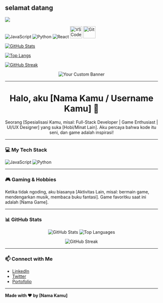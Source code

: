 ## selamat datang 
<!--

-->

![](https://autonetmagz.com/wp-content/uploads/2018/08/2019-lamborghini-aventador-svj.jpg)



<p align="left">
  <img src="https://img.shields.io/badge/JavaScript-F7DF1E?style=for-the-badge&logo=javascript&logoColor=black" alt="JavaScript">
  <img src="https://img.shields.io/badge/Python-3776AB?style=for-the-badge&logo=python&logoColor=white" alt="Python">
  <img src="https://img.shields.io/badge/React-61DAFB?style=for-the-badge&logo=react&logoColor=black" alt="React">
  <img src="https://cdn.jsdelivr.net/gh/devicons/devicon/icons/vscode/vscode-original.svg" alt="VS Code" width="40" height="40"/>
  <img src="https://cdn.jsdelivr.net/gh/devicons/devicon/icons/git/git-original.svg" alt="Git" width="40" height="40"/>
</p>
<!--
 badge: https://shields.io
 bahasa: https://devicon.dev
-->


[![GitHub Stats](https://github-readme-stats.vercel.app/api?username=munirudin2024&show_icons=true&theme=nord)](https://github.com/anuraghazra/github-readme-stats)

[![Top Langs](https://github-readme-stats.vercel.app/api/top-langs/?username=munirudin2024&layout=compact&theme=nord)](https://github.com/anuraghazra/github-readme-stats)
<!--
https://github.com/anuraghazra/github-readme-stats
-->


[![GitHub Streak](https://streak-stats.demolab.com/?user=munirudin2024&theme=nord)](https://git.io/streak-stats)
<p align="center">
  <img src="URL_BANNER_KAMU" alt="Your Custom Banner">
</p>

---

<h1 align="center">Halo, aku [Nama Kamu / Username Kamu] 👋</h1>

<p align="center">
  Seorang [Spesialisasi Kamu, misal: Full-Stack Developer | Game Enthusiast | UI/UX Designer] yang suka [Hobi/Minat Lain]. Aku percaya bahwa kode itu seni, dan game adalah inspirasi!
</p>

---

### 💻 My Tech Stack

<p align="left">
  <img src="https://img.shields.io/badge/JavaScript-F7DF1E?style=for-the-badge&logo=javascript&logoColor=black" alt="JavaScript">
  <img src="https://img.shields.io/badge/Python-3776AB?style=for-the-badge&logo=python&logoColor=white" alt="Python">
  </p>

---

### 🎮 Gaming & Hobbies

<p align="left">
  Ketika tidak ngoding, aku biasanya [Aktivitas Lain, misal: bermain game, mendengarkan musik, membaca buku fantasi]. Game favoritku saat ini adalah [Nama Game].
</p>

---

### 📊 GitHub Stats

<p align="center">
  <img src="https://github-readme-stats.vercel.app/api?username=USERNAME_KAMU&show_icons=true&theme=nord" alt="GitHub Stats">
  <img src="https://github-readme-stats.vercel.app/api/top-langs/?username=USERNAME_KAMU&layout=compact&theme=nord" alt="Top Languages">
</p>

<p align="center">
  <img src="https://streak-stats.demolab.com/?user=USERNAME_KAMU&theme=nord" alt="GitHub Streak">
</p>

---

### 📫 Connect with Me

-   [LinkedIn](URL_LINKEDIN_KAMU)
-   [Twitter](URL_TWITTER_KAMU)
-   [Portofolio](URL_PORTOFOLIO_KAMU)

---

**Made with ❤️ by [Nama Kamu]**
